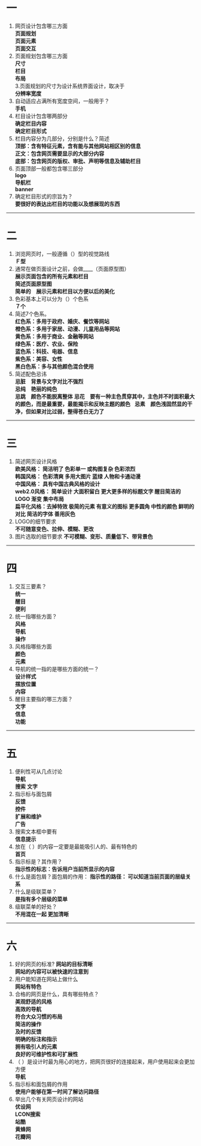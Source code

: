 # 一
1. 网页设计包含哪三方面  
**页面规划**  
**页面元素**  
**页面交互**
2. 页面规划包含哪三方面  
**尺寸**  
**栏目**  
**布局**  
3.页面规划的尺寸为设计系统界面设计，取决于  
**分辨率宽度**
4. 自动适应占满所有宽度空间，一般用于？  
**手机** 
5. 栏目设计包含哪两部分  
**确定栏目内容**  
**确定栏目形式**
6. 栏目内容分为几部分，分别是什么？简述  
**顶部：含有特征元素，含有能与其他网站相区别的信息**  
**正文：包含网页需要显示的大部分内容**  
**底部：包含网页的版权、审批、声明等信息及辅助栏目**
7. 页面顶部一般都包含哪三部分  
**logo**  
**导航栏**  
**banner**
8. 确定栏目形式的宗旨为？  
**要很好的表达出栏目的功能以及想展现的东西**  



***


# 二
1. 浏览网页时，一般遵循（）型的视觉路线  
**Ｆ型**
2. 通常在做页面设计之前，会做____（页面原型图）  
**展示页面包含的所有元素和栏目**  
**简述页面原型图**  
**简单的　展示元素和栏目以方便以后的美化**
3. 色彩基本上可以分为（）个色系  
**７个**
4. 简述7个色系。  
**红色系：多用于政府、婚庆、餐饮等网站**  
**橙色系：多用于家居、动漫、儿童用品等网站**  
**黄色系：多用于商业、金融等网站**  
**绿色系：医疗、农业、保险**  
**蓝色系：科技、电器、信息**  
**紫色系：美容、女性**  
**黑白色系：多与其他颜色混合使用**
5. 简述配色忌讳  
**忌脏　背景与文字对比不强烈**  
**忌纯　艳丽的纯色**  
**忌跳　颜色不能脱离整体**
**忌花　要有一种主色贯穿其中，主色并不时面积最大的颜色，而是最重要，最能揭示和反映主题的颜色**  
**忌素　颜色浅固然显的干净，但如果对比过弱，整得苍白无力了**



***



# 三
1. 简述网页设计风格  
**欧美风格： 简洁明了 色彩单一 或构图复杂 色彩浓烈**  
**韩国风格： 色彩清爽 多用大图片 蓝绿 人物和卡通动漫**  
**中国风格： 具有中国古典风格的设计**  
**web2.0风格： 简单设计 大面积留白 更大更多样的标题文字 醒目简洁的LOGO 渐变 集中布局**  
**扁平化风格：去掉特效 极简的元素 有意义的图标 更多圆角 中性的颜色 鲜明的对比 简洁的字体 善用灰色**
2. LOGO的细节要求  
**不可随意变色、拉伸、模糊、更改**  
3. 图片选取的细节要求
**不可模糊、变形、质量低下、带背景色**

***

# 四
1. 交互三要素？  
**统一**  
**醒目**  
**便利**
2. 统一指哪些方面？  
**风格**  
**导航**  
**操作**
3. 风格指哪些方面  
**颜色**  
**元素**
4. 导航的统一指的是哪些方面的统一？  
**设计样式**  
**摆放位置**  
**内容**
5. 醒目主要指的哪三方面？  
**文字**  
**信息**  
**功能**



***


# 五
1. 便利性可从几点讨论   
**导航**  
**搜索**
**文字**
2. 指示标与面包屑  
**反馈**  
**控件**  
**扩展和维护**  
**广告**
3. 搜索文本框中要有  
**信息提示**
4. 放在（ ）的内容一定要是最能吸引人的、最有特色的  
**首页**
5. 指示标是？其作用？  
**指示性的标志：告诉用户当前所显示的内容**
6. 什么是面包屑？面包屑的作用： 
**指示性的路径： 可以知道当前页面的层级关系**
7. 什么是级联菜单？  
**是指有多个层级的菜单**
8. 级联菜单的好处？  
**不用混在一起 更加清晰**



***


# 六  
1. 好的网页的标准?
**网站的目标清晰**  
**网站的内容可以被快速的注意到**
2. 用户能知道在网站上做什么  
**网站有特色**
3. 合格的网页是什么，具有哪些特点？  
**美观舒适的风格**  
**高效的导航**  
**符合大众习惯的布局**  
**简洁的操作**  
**及时的反馈**  
**明确的标注和指示**  
**拥有吸引人的元素**  
**良好的可维护性和可扩展性**
3. （ ）是设计时最为用心的地方，把网页很好的连接起来，用户使用起来会更加方便  
**导航**
4. 指示标和面包屑的作用  
**使用户能够在第一时间了解访问路径**
5. 举出几个有关网页设计的网站  
**优设网**  
**LCON搜索**  
**站酷**  
**黄蜂网**  
**花瓣网**
